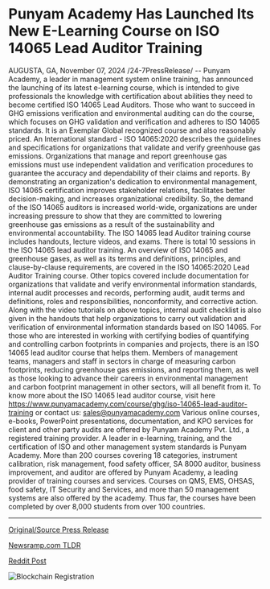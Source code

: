 # Punyam Academy Has Launched Its New E-Learning Course on ISO 14065 Lead Auditor Training

AUGUSTA, GA, November 07, 2024 /24-7PressRelease/ -- Punyam Academy, a leader in management system online training, has announced the launching of its latest e-learning course, which is intended to give professionals the knowledge with certification about abilities they need to become certified ISO 14065 Lead Auditors. Those who want to succeed in GHG emissions verification and environmental auditing can do the course, which focuses on GHG validation and verification and adheres to ISO 14065 standards. It is an Exemplar Global recognized course and also reasonably priced.   An International standard - ISO 14065:2020 describes the guidelines and specifications for organizations that validate and verify greenhouse gas emissions. Organizations that manage and report greenhouse gas emissions must use independent validation and verification procedures to guarantee the accuracy and dependability of their claims and reports. By demonstrating an organization's dedication to environmental management, ISO 14065 certification improves stakeholder relations, facilitates better decision-making, and increases organizational credibility. So, the demand of the ISO 14065 auditors is increased world-wide, organizations are under increasing pressure to show that they are committed to lowering greenhouse gas emissions as a result of the sustainability and environmental accountability.   The ISO 14065 lead Auditor training course includes handouts, lecture videos, and exams. There is total 10 sessions in the ISO 14065 lead auditor training. An overview of ISO 14065 and greenhouse gases, as well as its terms and definitions, principles, and clause-by-clause requirements, are covered in the ISO 14065:2020 Lead Auditor Training course. Other topics covered include documentation for organizations that validate and verify environmental information standards, internal audit processes and records, performing audit, audit terms and definitions, roles and responsibilities, nonconformity, and corrective action. Along with the video tutorials on above topics, internal audit checklist is also given in the handouts that help organizations to carry out validation and verification of environmental information standards based on ISO 14065.  For those who are interested in working with certifying bodies of quantifying and controlling carbon footprints in companies and projects, there is an ISO 14065 lead auditor course that helps them. Members of management teams, managers and staff in sectors in charge of measuring carbon footprints, reducing greenhouse gas emissions, and reporting them, as well as those looking to advance their careers in environmental management and carbon footprint management in other sectors, will all benefit from it. To know more about the ISO 14065 lead auditor course, visit here https://www.punyamacademy.com/course/ghg/iso-14065-lead-auditor-training or contact us: sales@punyamacademy.com  Various online courses, e-books, PowerPoint presentations, documentation, and KPO services for client and other party audits are offered by Punyam Academy Pvt. Ltd., a registered training provider. A leader in e-learning, training, and the certification of ISO and other management system standards is Punyam Academy. More than 200 courses covering 18 categories, instrument calibration, risk management, food safety officer, SA 8000 auditor, business improvement, and auditor are offered by Punyam Academy, a leading provider of training courses and services. Courses on QMS, EMS, OHSAS, food safety, IT Security and Services, and more than 50 management systems are also offered by the academy. Thus far, the courses have been completed by over 8,000 students from over 100 countries. 

---

[Original/Source Press Release](https://www.24-7pressrelease.com/press-release/515942/punyam-academy-has-launched-its-new-e-learning-course-on-iso-14065-lead-auditor-training)
                    

[Newsramp.com TLDR](https://newsramp.com/curated-news/punyam-academy-launches-iso-14065-lead-auditor-training-course/4aaa986ba244b14ede49abee85b6e483) 

 



[Reddit Post](https://www.reddit.com/r/newsramp/comments/1glnbmx/punyam_academy_launches_iso_14065_lead_auditor/) 



![Blockchain Registration](https://cdn.newsramp.app/24-7PressRelease/qrcode/2411/7/calmps00.webp)